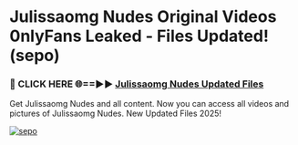 # Julissaomg Nudes Original Videos 0nlyFans Leaked - Files Updated! (sepo)

<h3>🔴 CLICK HERE 🌐==►► <a href="https://tinyurl.com/yrmya6cz" rel="nofollow">Julissaomg Nudes Updated Files</a></h3>

Get Julissaomg Nudes and all content. Now you can access all videos and pictures of Julissaomg Nudes. New Updated Files 2025!

[![sepo](https://i.imgur.com/FMdXYCs.gif)](https://tinyurl.com/yrmya6cz)
